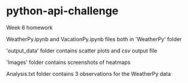 # python-api-challenge
Week 6 homework

WeatherPy.ipynb and VacationPy.ipynb files both in 'WeatherPy' folder

'output_data' folder contains scatter plots and csv output file

'Images' folder contains screenshots of heatmaps

Analysis.txt folder contains 3 observations for the WeatherPy data

